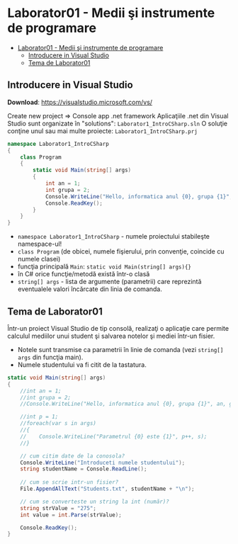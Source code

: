 # Laborator01 - Medii şi instrumente de programare

- [Laborator01 - Medii şi instrumente de programare](#laborator01---medii-şi-instrumente-de-programare)
  - [Introducere in Visual Studio](#introducere-in-visual-studio)
  - [Tema de Laborator01](#tema-de-laborator01)

## Introducere in Visual Studio

**Download**: https://visualstudio.microsoft.com/vs/

Create new project => Console app .net framework
Aplicaţiile .net din Visual Studio sunt organizate în "solutions": `Laborator1_IntroCSharp.sln`
O soluţie conţine unul sau mai multe proiecte: `Laborator1_IntroCSharp.prj`

```c#
namespace Laborator1_IntroCSharp
{
    class Program
    {
        static void Main(string[] args)
        {
            int an = 1;
            int grupa = 2;
            Console.WriteLine("Hello, informatica anul {0}, grupa {1}", an, grupa);
            Console.ReadKey();
        }
    }
}
```

- `namespace Laborator1_IntroCSharp` - numele proiectului stabileşte namespace-ul!
- `class Program` (de obicei, numele fişierului, prin convenţie, coincide cu numele clasei)
- funcţia principală `Main`: `static void Main(string[] args){}`
- în C# orice funcţie/metodă există într-o clasă
- `string[] args` - lista de argumente (parametrii) care reprezintă eventualele valori încărcate din linia de comanda.

## Tema de Laborator01

Într-un proiect Visual Studio de tip consolă, realizaţi o aplicaţie care permite calculul mediilor unui student şi salvarea notelor şi mediei într-un fisier.
- Notele sunt transmise ca parametrii în linie de comanda (vezi `string[] args` din funcţia main). 
- Numele studentului va fi citit de la tastatura.

```c#
static void Main(string[] args)
{
	//int an = 1;
    //int grupa = 2;
	//Console.WriteLine("Hello, informatica anul {0}, grupa {1}", an, grupa);

    //int p = 1;
    //foreach(var s in args)
	//{
    //    Console.WriteLine("Parametrul {0} este {1}", p++, s);
    //}

    // cum citim date de la conosola?
    Console.WriteLine("Introduceti numele studentului");
    string studentName = Console.ReadLine();
    
	// cum se scrie intr-un fisier?
    File.AppendAllText("Students.txt", studentName + "\n");

    // cum se converteste un string la int (număr)?
    string strValue = "275";
    int value = int.Parse(strValue);

	Console.ReadKey();
} 
        
```